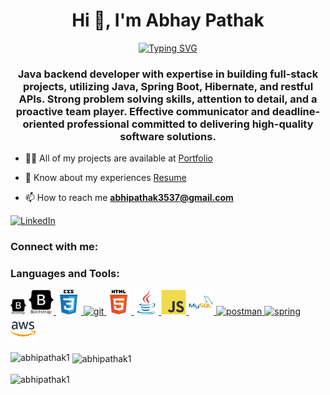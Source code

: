 <h1 align="center">Hi 👋, I'm Abhay Pathak</h1>

<p align="center">
  <a href="https://git.io/typing-svg"><img src="https://readme-typing-svg.demolab.com?font=Fira+Code&size=24&pause=1000&color=F75C7E&center=true&width=435&lines=Java+Backend+Developer;Full-Stack+Web+Developer" alt="Typing SVG" /></a>
</p>

<h3 align="center">Java backend developer with expertise in building full-stack projects, utilizing Java, Spring Boot, Hibernate, and restful APIs. Strong problem solving skills, attention to detail, and a proactive team player. Effective communicator and deadline-oriented professional committed to delivering high-quality software solutions.</h3>

- 👨‍💻 All of my projects are available at [Portfolio](https://abhipathak1.github.io/)

- 📄 Know about my experiences [Resume](https://drive.google.com/uc?export=download&id=1L1wzxDdw63ikYNVvlOrrOWnI-Hbm_NXD) 

- 📫 How to reach me **abhipathak3537@gmail.com**

[![LinkedIn](https://img.shields.io/badge/LinkedIn-%230077B5.svg?logo=linkedin&logoColor=white)](https://linkedin.com/in/https://www.linkedin.com/in/abhay-pathak-824070257/) 

<h3 align="left">Connect with me:</h3>
<p align="left">
</p>

<h3 align="left">Languages and Tools:</h3>
<p align="left">
<code><img title="C" height="25" src="https://raw.githubusercontent.com/devicons/devicon/master/icons/bootstrap/bootstrap-plain-wordmark.svg"></code>
<a href="https://getbootstrap.com" target="_blank" rel="noreferrer"> <img src="https://raw.githubusercontent.com/devicons/devicon/master/icons/bootstrap/bootstrap-plain-wordmark.svg" alt="bootstrap" width="40" height="40"/> </a>
<a href="https://www.w3schools.com/css/" target="_blank" rel="noreferrer"> <img src="https://raw.githubusercontent.com/devicons/devicon/master/icons/css3/css3-original-wordmark.svg" alt="css3" width="40" height="40"/> </a>
<a href="https://git-scm.com/" target="_blank" rel="noreferrer"> <img src="https://www.vectorlogo.zone/logos/git-scm/git-scm-icon.svg" alt="git" width="40" height="40"/> </a>
<a href="https://www.w3.org/html/" target="_blank" rel="noreferrer"> <img src="https://raw.githubusercontent.com/devicons/devicon/master/icons/html5/html5-original-wordmark.svg" alt="html5" width="40" height="40"/> </a> 
<a href="https://www.java.com" target="_blank" rel="noreferrer"> <img src="https://raw.githubusercontent.com/devicons/devicon/master/icons/java/java-original.svg" alt="java" width="40" height="40"/> </a>
<a href="https://developer.mozilla.org/en-US/docs/Web/JavaScript" target="_blank" rel="noreferrer"> <img src="https://raw.githubusercontent.com/devicons/devicon/master/icons/javascript/javascript-original.svg" alt="javascript" width="40" height="40"/> </a>
<a href="https://www.mysql.com/" target="_blank" rel="noreferrer"> <img src="https://raw.githubusercontent.com/devicons/devicon/master/icons/mysql/mysql-original-wordmark.svg" alt="mysql" width="40" height="40"/> </a> 
<a href="https://postman.com" target="_blank" rel="noreferrer"> <img src="https://www.vectorlogo.zone/logos/getpostman/getpostman-icon.svg" alt="postman" width="40" height="40"/> </a> 
<a href="https://spring.io/" target="_blank" rel="noreferrer"> <img src="https://www.vectorlogo.zone/logos/springio/springio-icon.svg" alt="spring" width="40" height="40"/> </a> 
<a href="https://aws.amazon.com" target="_blank" rel="noreferrer"> <img src="https://raw.githubusercontent.com/devicons/devicon/master/icons/amazonwebservices/amazonwebservices-original-wordmark.svg" alt="aws" width="40" height="40"/> </a> </p>

<p><img align="left" src="https://github-readme-stats.vercel.app/api/top-langs?username=abhipathak1&show_icons=true&locale=en&layout=compact" alt="abhipathak1" /></p>

<p>&nbsp;<img align="center" src="https://github-readme-stats.vercel.app/api?username=abhipathak1&show_icons=true&locale=en" alt="abhipathak1" /></p>

<p><img align="center" src="https://github-readme-streak-stats.herokuapp.com/?user=abhipathak1&" alt="abhipathak1" /></p>
